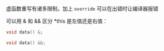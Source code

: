 虚函数重写有诸多限制，加上 `override` 可以在出错时让编译器报错

可以用 & 和 && 区分 \*this 是左值还是右值：
```cpp
void data() &;

void data() &&;
```